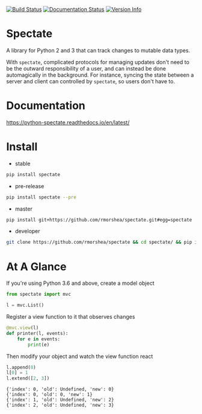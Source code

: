 [![Build Status](https://travis-ci.org/rmorshea/spectate.svg?branch=master)](https://travis-ci.org/rmorshea/spectate/branches)
[![Documentation Status](https://readthedocs.org/projects/python-spectate/badge/?version=latest)](http://python-spectate.readthedocs.io/en/latest/?badge=latest)
[![Version Info](https://img.shields.io/pypi/v/spectate.svg)](https://pypi.python.org/pypi/spectate)

# Spectate

A library for Python 2 and 3 that can track changes to mutable data types.

With `spectate`, complicated protocols for managing updates don't need to be the outward responsibility of a user, and can instead be done automagically in the background. For instance, syncing the state between a server and client can controlled by `spectate`, so users don't have to.


# Documentation

https://python-spectate.readthedocs.io/en/latest/


# Install

+ stable

```bash
pip install spectate
```

+ pre-release

```bash
pip install spectate --pre
```

+ master

```bash
pip install git+https://github.com/rmorshea/spectate.git#egg=spectate
```

+ developer

```bash
git clone https://github.com/rmorshea/spectate && cd spectate/ && pip install -e . -r requirements.txt
```


# At A Glance

If you're using Python 3.6 and above, create a model object

```python
from spectate import mvc

l = mvc.List()
```

Register a view function to it that observes changes

```python
@mvc.view(l)
def printer(l, events):
    for e in events:
        print(e)
```

Then modify your object and watch the view function react

```python
l.append(0)
l[0] = 1
l.extend([2, 3])
```

```
{'index': 0, 'old': Undefined, 'new': 0}
{'index': 0, 'old': 0, 'new': 1}
{'index': 1, 'old': Undefined, 'new': 2}
{'index': 2, 'old': Undefined, 'new': 3}
```
